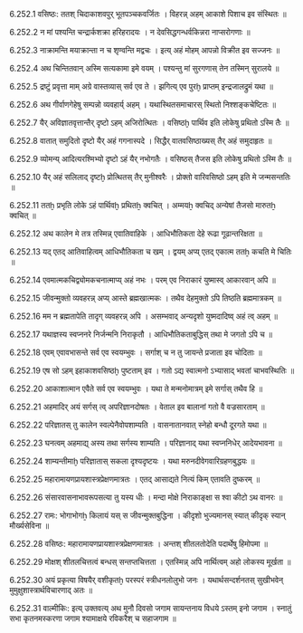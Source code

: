 6.252.1
वसिष्ठः:
ततश् चिदाकाशवपुर् भूतपञ्चकवर्जितः ।
विहरन्न् अहम् आकाशे पिशाच इव संस्थितः ॥


6.252.2
न मां पश्यन्ति चन्द्रार्कशक्रा हरिहरादयः ।
न देवसिद्धगन्धर्वकिन्नरा नाप्सरोगणाः ॥


6.252.3
नाक्रामन्ति मयाक्रान्ता न च शृण्वन्ति मद्वचः ।
इत्य् अहं मोहम् आपन्नो विक्रीत इव सज्जनः ॥


6.252.4
अथ चिन्तितवान् अस्मि सत्यकामा इमे वयम् ।
पश्यन्तु मां सुरगणास् तेन तस्मिन् सुरालये ॥


6.252.5
द्रष्टुं प्रवृत्ता माम् अग्रे वास्तव्यास् सर्व एव ते ।
झगित्य् एव पुरḫ प्राप्तम् इन्द्रजालद्रुमं यथा ॥


6.252.6
अथ गीर्वाणगेहेषु सम्पन्नो व्यवहार्य् अहम् ।
यथास्थितसमाचारस् स्थितो निश्शङ्कचेष्टितः ॥


6.252.7
यैर् अविज्ञातवृत्तान्तैर् दृष्टो ऽहम् अजिरोत्थितः ।
वसिष्ठḫ पार्थिव इति लोकेषु प्रथितो ऽस्मि तैः ॥


6.252.8
वातात् समुदितो दृष्टो यैर् अहं गगनास्पदे ।
सिद्धैर् वातवसिष्ठाख्यस् तैर् अहं समुदाहृतः ॥


6.252.9
व्योमन्य् आदित्यरश्मिभ्यो दृष्टो ऽहं यैर् नभोगतैः ।
वसिष्ठस् तैजस इति लोकेषु प्रथितो ऽस्मि तैः ॥


6.252.10
यैर् अहं सलिलाद् दृष्टḫ प्रोत्थितस् तैर् मुनीश्वरैः ।
प्रोक्तो वारिवसिष्ठो ऽहम् इति मे जन्मसन्ततिः ॥


6.252.11
ततḫ प्रभृति लोके ऽहं पार्थिवḫ प्रथितẖ क्वचित् ।
अम्मयẖ क्वचिद् अन्येषां तैजसो मारुतẖ क्वचित् ॥


6.252.12
अथ कालेन मे तत्र तस्मिन्न् एवातिवाहिके ।
आधिभौतिकता देहे रूढा गूढान्तरिक्षता ॥


6.252.13
यद् एतद् आतिवाहित्वम् आधिभौतिकता च खम् ।
द्वयम् अप्य् एतद् एकात्म ततẖ कचति मे चितिः ॥


6.252.14
एवमात्मकचिद्व्योमकचनात्माप्य् अहं नभः ।
परम् एव निराकारं युष्मास्व् आकारवान् अपि ॥


6.252.15
जीवन्मुक्तो व्यवहरन्न् अप्य् आस्ते ब्रह्मखात्मकः ।
तथैव देहमुक्तो ऽपि तिष्ठति ब्रह्ममात्रकम् ॥


6.252.16
मम न ब्रह्मतापेति तादृग् व्यवहरन्न् अपि ।
असम्भवाद् अन्यदृशो युष्मदादिष्व् अहं त्व् अहम् ॥


6.252.17
यथाज्ञस्य स्वप्ननरे निर्जन्मनि निराकृतौ ।
आधिभौतिकताबुद्धिस् तथा मे जगतो ऽपि च ॥


6.252.18
एवम् एवावभासन्ते सर्व एव स्वयम्भुवः ।
सर्गाश् च न तु जायन्ते प्रजाता इव चोदिताः ॥


6.252.19
एष सो ऽहम् इहाकाशवसिष्ठḫ पुष्टताम् इव ।
गतो ऽद्य स्वात्मनो ऽभ्यासाद् भवतां चाभवस्थितिः ॥


6.252.20
आकाशात्मान एवैते सर्व एव स्वयम्भुवः ।
यथा ते मन्मनोमात्रम् इमे सर्गास् तथैव हि ॥


6.252.21
अहमादिर् अयं सर्गस् त्व् अपरिज्ञानदोषतः ।
वेताल इव बालानां गतो वै वज्रसारताम् ॥


6.252.22
परिज्ञातस् तु कालेन स्वल्पेनैवोपशाम्यति ।
वासनातानवात् स्नेहो बन्धौ दूरगते यथा ॥


6.252.23
घनत्वम् अहमाद्य् अस्य तथा सर्गस्य शाम्यति ।
परिज्ञानाद् यथा स्वप्ननिधेर् आदेयभावना ॥


6.252.24
शाम्यन्तीमाḫ परिज्ञातास् सकला दृश्यदृष्टयः ।
यथा मरुनदीवेगवारिग्रहणबुद्धयः ॥


6.252.25
महारामायणप्रायशास्त्रप्रेक्षणमात्रतः ।
एतद् आसाद्यते नित्यं किम् एतावति दुष्करम् ॥


6.252.26
संसारवासनाभावरूपसत्या तु यस्य धीः ।
मन्दा मोक्षे निराकाङ्क्षा स श्वा कीटो ऽथ वानरः ॥


6.252.27
रामः:
भोगाभोगẖ किलायं यस् स जीवन्मुक्तबुद्धिना ।
कीदृशो भुज्यमानस् स्यात् कीदृक् स्यान् मौर्ख्यसेविना ॥


6.252.28
वसिष्ठः:
महारामायणप्रायशास्त्रप्रेक्षणमात्रतः ।
अन्तश् शीतलतोदेति पदार्थेषु हिमोपमा ॥


6.252.29
मोक्षश् शीतलचित्तत्वं बन्धस् सन्तप्तचित्तता ।
एतस्मिन्न् अपि नार्थित्वम् अहो लोकस्य मूर्खता ॥


6.252.30
अयं प्रकृत्या विषयैर् वशीकृतḫ परस्परं स्त्रीधनलोलुभो जनः ।
यथार्थसन्दर्शनतस् सुखीभवेन् मुमुक्षुशास्त्रार्थविचारणाद् अतः ॥


6.252.31
वाल्मीकिः:
इत्य् उक्तवत्य् अथ मुनौ दिवसो जगाम सायन्तनाय विधये ऽस्तम् इनो जगाम ।
स्नातुं सभा कृतनमस्करणा जगाम श्यामाक्षये रविकरैश् च सहाजगाम ॥

